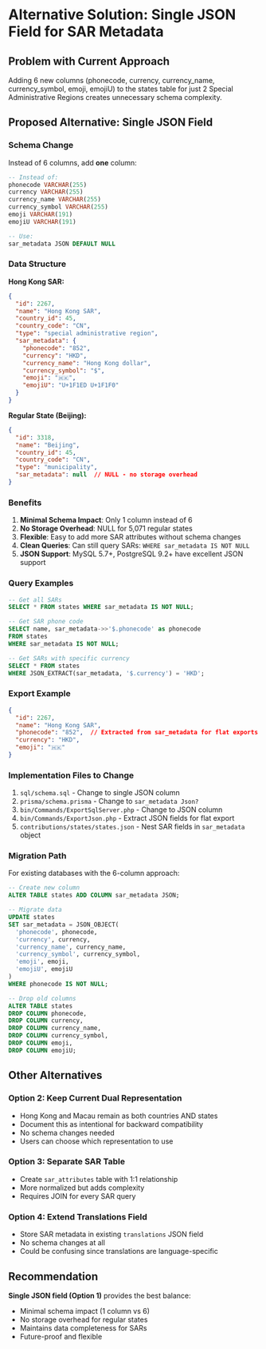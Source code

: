 # Alternative Solution: Single JSON Field for SAR Metadata

## Problem with Current Approach
Adding 6 new columns (phonecode, currency, currency_name, currency_symbol, emoji, emojiU) to the states table for just 2 Special Administrative Regions creates unnecessary schema complexity.

## Proposed Alternative: Single JSON Field

### Schema Change
Instead of 6 columns, add **one** column:

```sql
-- Instead of:
phonecode VARCHAR(255)
currency VARCHAR(255)
currency_name VARCHAR(255)
currency_symbol VARCHAR(255)
emoji VARCHAR(191)
emojiU VARCHAR(191)

-- Use:
sar_metadata JSON DEFAULT NULL
```

### Data Structure

**Hong Kong SAR:**
```json
{
  "id": 2267,
  "name": "Hong Kong SAR",
  "country_id": 45,
  "country_code": "CN",
  "type": "special administrative region",
  "sar_metadata": {
    "phonecode": "852",
    "currency": "HKD",
    "currency_name": "Hong Kong dollar",
    "currency_symbol": "$",
    "emoji": "🇭🇰",
    "emojiU": "U+1F1ED U+1F1F0"
  }
}
```

**Regular State (Beijing):**
```json
{
  "id": 3318,
  "name": "Beijing",
  "country_id": 45,
  "country_code": "CN",
  "type": "municipality",
  "sar_metadata": null  // NULL - no storage overhead
}
```

### Benefits

1. **Minimal Schema Impact**: Only 1 column instead of 6
2. **No Storage Overhead**: NULL for 5,071 regular states
3. **Flexible**: Easy to add more SAR attributes without schema changes
4. **Clean Queries**: Can still query SARs: `WHERE sar_metadata IS NOT NULL`
5. **JSON Support**: MySQL 5.7+, PostgreSQL 9.2+ have excellent JSON support

### Query Examples

```sql
-- Get all SARs
SELECT * FROM states WHERE sar_metadata IS NOT NULL;

-- Get SAR phone code
SELECT name, sar_metadata->>'$.phonecode' as phonecode 
FROM states 
WHERE sar_metadata IS NOT NULL;

-- Get SARs with specific currency
SELECT * FROM states 
WHERE JSON_EXTRACT(sar_metadata, '$.currency') = 'HKD';
```

### Export Example

```json
{
  "id": 2267,
  "name": "Hong Kong SAR",
  "phonecode": "852",  // Extracted from sar_metadata for flat exports
  "currency": "HKD",
  "emoji": "🇭🇰"
}
```

### Implementation Files to Change

1. `sql/schema.sql` - Change to single JSON column
2. `prisma/schema.prisma` - Change to `sar_metadata Json?`
3. `bin/Commands/ExportSqlServer.php` - Change to JSON column
4. `bin/Commands/ExportJson.php` - Extract JSON fields for flat export
5. `contributions/states/states.json` - Nest SAR fields in `sar_metadata` object

### Migration Path

For existing databases with the 6-column approach:

```sql
-- Create new column
ALTER TABLE states ADD COLUMN sar_metadata JSON;

-- Migrate data
UPDATE states 
SET sar_metadata = JSON_OBJECT(
  'phonecode', phonecode,
  'currency', currency,
  'currency_name', currency_name,
  'currency_symbol', currency_symbol,
  'emoji', emoji,
  'emojiU', emojiU
)
WHERE phonecode IS NOT NULL;

-- Drop old columns
ALTER TABLE states 
DROP COLUMN phonecode,
DROP COLUMN currency,
DROP COLUMN currency_name,
DROP COLUMN currency_symbol,
DROP COLUMN emoji,
DROP COLUMN emojiU;
```

## Other Alternatives

### Option 2: Keep Current Dual Representation
- Hong Kong and Macau remain as both countries AND states
- Document this as intentional for backward compatibility
- No schema changes needed
- Users can choose which representation to use

### Option 3: Separate SAR Table
- Create `sar_attributes` table with 1:1 relationship
- More normalized but adds complexity
- Requires JOIN for every SAR query

### Option 4: Extend Translations Field
- Store SAR metadata in existing `translations` JSON field
- No schema changes at all
- Could be confusing since translations are language-specific

## Recommendation

**Single JSON field (Option 1)** provides the best balance:
- Minimal schema impact (1 column vs 6)
- No storage overhead for regular states
- Maintains data completeness for SARs
- Future-proof and flexible
